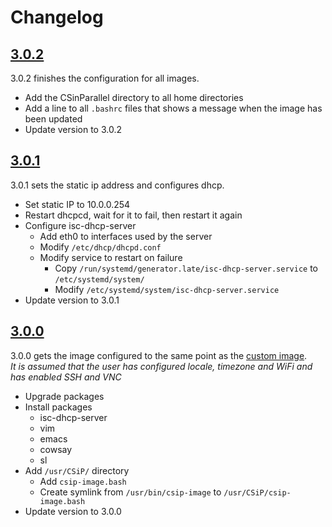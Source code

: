 # Changelog

## [3.0.2](updates/3.0.2.yaml)

3.0.2 finishes the configuration for all images.
- Add the CSinParallel directory to all home directories
- Add a line to all `.bashrc` files that shows a message when the image has been updated
- Update version to 3.0.2


## [3.0.1](updates/3.0.1.yaml)

3.0.1 sets the static ip address and configures dhcp.
- Set static IP to 10.0.0.254
- Restart dhcpcd, wait for it to fail, then restart it again
- Configure isc-dhcp-server
  - Add eth0 to interfaces used by the server
  - Modify `/etc/dhcp/dhcpd.conf`
  - Modify service to restart on failure
    - Copy `/run/systemd/generator.late/isc-dhcp-server.service` to `/etc/systemd/system/`
    - Modify `/etc/systemd/system/isc-dhcp-server.service`
- Update version to 3.0.1


## [3.0.0](updates/3.0.0.yaml)

3.0.0 gets the image configured to the same point as the [custom image](https://github.com/maxnz/csinparallel-gen).  
*It is assumed that the user has configured locale, timezone and WiFi and has enabled SSH and VNC*
- Upgrade packages
- Install packages
  - isc-dhcp-server
  - vim
  - emacs
  - cowsay
  - sl
- Add `/usr/CSiP/` directory
  - Add `csip-image.bash`
  - Create symlink from `/usr/bin/csip-image` to `/usr/CSiP/csip-image.bash`
- Update version to 3.0.0

